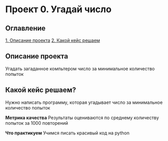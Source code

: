# Проект 0. Угадай число

## Оглавление
[1. Описание проекта]()
[2. Какой кейс решаем]()

## Описание проекта
Угадать загаданное компьтером число за минимальное количество попыток

## Какой кейс решаем?
Нужно написать программу, которая угадывает число за минимальное количество попыток

**Метрика качества** 
Результаты оцениваются по среднему количеству попыток за 1000 повторений

**Что практикуем**
Учимся писать красивый код на python